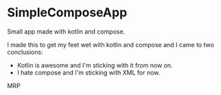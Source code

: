 # SimpleComposeApp
Small app made with kotlin and compose.

I made this to get my feet wet with kotlin and compose and I came to two conclusions:

- Kotlin is awesome and I'm sticking with it from now on.
- I hate compose and I'm sticking with XML for now.

MRP
